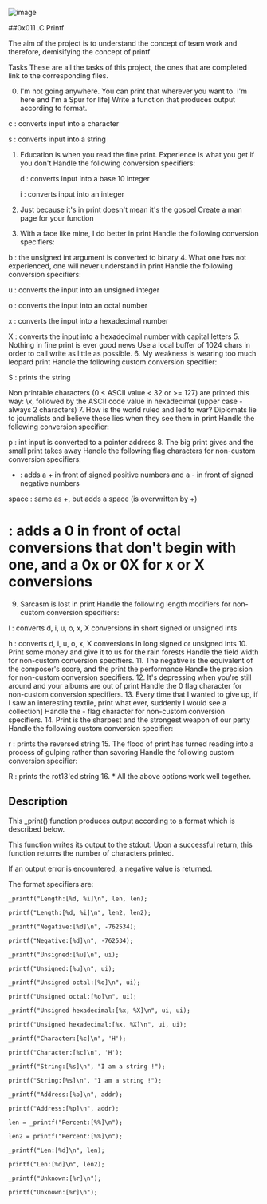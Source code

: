![image](https://user-images.githubusercontent.com/101451046/169172253-9eed0b39-77a4-46c5-b6a6-c4395a26616e.png)

##0x011 .C Printf

The aim of the project is to understand the concept of team work and therefore, demisifying the concept of printf

Tasks
These are all the tasks of this project, the ones that are completed link to the corresponding files.

0. I'm not going anywhere. You can print that wherever you want to. I'm here and I'm a Spur for life]
  Write a function that produces output according to format.

  c : converts input into a character

  s : converts input into a string
1. Education is when you read the fine print. Experience is what you get if you don't
   Handle the following conversion specifiers:

   d : converts input into a base 10 integer

    i : converts input into an integer
2. Just because it's in print doesn't mean it's the gospel
 Create a man page for your function
3. With a face like mine, I do better in print
Handle the following conversion specifiers:

b : the unsigned int argument is converted to binary
4. What one has not experienced, one will never understand in print
Handle the following conversion specifiers:

u : converts the input into an unsigned integer

o : converts the input into an octal number

x : converts the input into a hexadecimal number

X : converts the input into a hexadecimal number with capital letters
5. Nothing in fine print is ever good news
Use a local buffer of 1024 chars in order to call write as little as possible.
6. My weakness is wearing too much leopard print
  Handle the following custom conversion specifier:

  S : prints the string

  Non printable characters (0 < ASCII value < 32 or >= 127) are printed this way: \x, followed by the ASCII code value in hexadecimal (upper case - always 2 characters)
7. How is the world ruled and led to war? Diplomats lie to journalists and believe these lies when they see them in print
  Handle the following conversion specifier:

  p : int input is converted to a pointer address
8. The big print gives and the small print takes away
 Handle the following flag characters for non-custom conversion specifiers:

 + : adds a + in front of signed positive numbers and a - in front of signed negative numbers

 space : same as +, but adds a space (is overwritten by +)

 # : adds a 0 in front of octal conversions that don't begin with one, and a 0x or 0X for x or X conversions
9. Sarcasm is lost in print
  Handle the following length modifiers for non-custom conversion specifiers:

  l : converts d, i, u, o, x, X conversions in short signed or unsigned ints

  h : converts d, i, u, o, x, X conversions in long signed or unsigned ints
10. Print some money and give it to us for the rain forests
Handle the field width for non-custom conversion specifiers.
11. The negative is the equivalent of the composer's score, and the print the performance
Handle the precision for non-custom conversion specifiers.
12. It's depressing when you're still around and your albums are out of print
Handle the 0 flag character for non-custom conversion specifiers.
13. Every time that I wanted to give up, if I saw an interesting textile, print what ever, suddenly I would see a collection]
 Handle the - flag character for non-custom conversion specifiers.
14. Print is the sharpest and the strongest weapon of our party
Handle the following custom conversion specifier:

r : prints the reversed string
15. The flood of print has turned reading into a process of gulping rather than savoring
Handle the following custom conversion specifier:

R : prints the rot13'ed string
16. *
   All the above options work well together.

## **Description**

This _print() function produces output according to a format which is described below.

This function writes its output to the stdout. Upon a successful return, this function returns the number of characters printed.

If an output error is encountered, a negative value is returned.

The format specifiers are:



    _printf("Length:[%d, %i]\n", len, len);
    
    printf("Length:[%d, %i]\n", len2, len2);
    
    _printf("Negative:[%d]\n", -762534);
    
    printf("Negative:[%d]\n", -762534);
    
    _printf("Unsigned:[%u]\n", ui);
    
    printf("Unsigned:[%u]\n", ui);
    
    _printf("Unsigned octal:[%o]\n", ui);
    
    printf("Unsigned octal:[%o]\n", ui);
    
    _printf("Unsigned hexadecimal:[%x, %X]\n", ui, ui);
    
    printf("Unsigned hexadecimal:[%x, %X]\n", ui, ui);
    
    _printf("Character:[%c]\n", 'H');
    
    printf("Character:[%c]\n", 'H');
    
    _printf("String:[%s]\n", "I am a string !");
    
    printf("String:[%s]\n", "I am a string !");
    
    _printf("Address:[%p]\n", addr);
    
    printf("Address:[%p]\n", addr);
    
    len = _printf("Percent:[%%]\n");
    
    len2 = printf("Percent:[%%]\n");
    
    _printf("Len:[%d]\n", len);
    
    printf("Len:[%d]\n", len2);
    
    _printf("Unknown:[%r]\n");
    
    printf("Unknown:[%r]\n");
